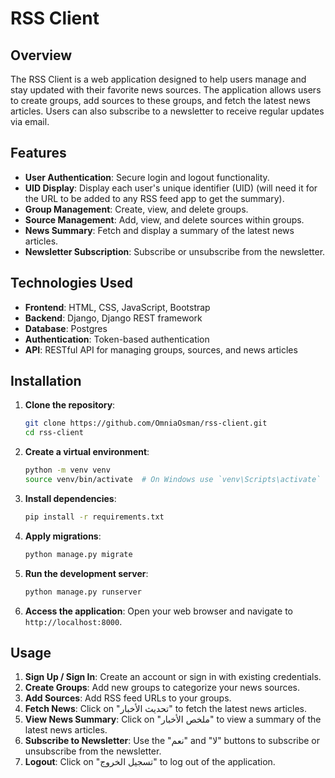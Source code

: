 # RSS Client

## Overview

The RSS Client is a web application designed to help users manage and stay updated with their favorite news sources. The application allows users to create groups, add sources to these groups, and fetch the latest news articles. Users can also subscribe to a newsletter to receive regular updates via email.

## Features

- **User Authentication**: Secure login and logout functionality.
- **UID Display**: Display each user's unique identifier (UID) (will need it for the URL to be added to any RSS feed app to get the summary).
- **Group Management**: Create, view, and delete groups.
- **Source Management**: Add, view, and delete sources within groups.
- **News Summary**: Fetch and display a summary of the latest news articles.
- **Newsletter Subscription**: Subscribe or unsubscribe from the newsletter.

## Technologies Used

- **Frontend**: HTML, CSS, JavaScript, Bootstrap
- **Backend**: Django, Django REST framework
- **Database**: Postgres
- **Authentication**: Token-based authentication
- **API**: RESTful API for managing groups, sources, and news articles

## Installation

1. **Clone the repository**:
    ```bash
    git clone https://github.com/OmniaOsman/rss-client.git
    cd rss-client
    ```

2. **Create a virtual environment**:
    ```bash
    python -m venv venv
    source venv/bin/activate  # On Windows use `venv\Scripts\activate`
    ```

3. **Install dependencies**:
    ```bash
    pip install -r requirements.txt
    ```

4. **Apply migrations**:
    ```bash
    python manage.py migrate
    ```

5. **Run the development server**:
    ```bash
    python manage.py runserver
    ```

6. **Access the application**:
    Open your web browser and navigate to `http://localhost:8000`.

## Usage

1. **Sign Up / Sign In**: Create an account or sign in with existing credentials.
2. **Create Groups**: Add new groups to categorize your news sources.
3. **Add Sources**: Add RSS feed URLs to your groups.
4. **Fetch News**: Click on "تحديث اﻷخبار" to fetch the latest news articles.
5. **View News Summary**: Click on "ملخص الأخبار" to view a summary of the latest news articles.
6. **Subscribe to Newsletter**: Use the "نعم" and "لا" buttons to subscribe or unsubscribe from the newsletter.
7. **Logout**: Click on "تسجيل الخروج" to log out of the application.


